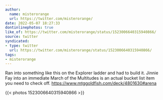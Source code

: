 ```yaml
---
author:
  name: misterorange
  url: https://twitter.com/misterorange/
date: 2022-05-07 18:27:33
dontinlinephotos: true
like_of: https://twitter.com/misterorange/status/1523006640315940866/
source: twitter
syndicated:
- type: twitter
  url: https://twitter.com/misterorange/status/1523006640315940866/
tags:
- misterorange
---
```


Ran into something like this on the Explorer ladder and had to build it. Jinnie Fay into an immediate March of the Multitudes is an actual bucket list item you need to check off. https://www.mtggoldfish.com/deck/4801630#arena 

{{< photos 1523006640315940866 >}}